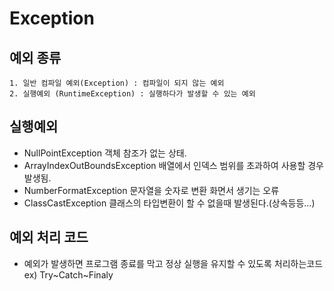 # Exception
## 예외 종류
	1. 일반 컴파일 예외(Exception) : 컴파일이 되지 않는 예외
	2. 실행예외 (RuntimeException) : 실행하다가 발생할 수 있는 예외

## 실행예외
- NullPointException
	객체 참조가 없는 상태.
- ArrayIndexOutBoundsException
	배열에서 인덱스 범위를 초과하여 사용할 경우 발생됨.
- NumberFormatException
	문자열을 숫자로 변환 화면서 생기는 오류
- ClassCastException
	클래스의 타입변환이 할 수 없을때 발생된다.(상속등등…)

## 예외 처리 코드
- 예외가 발생하면 프로그램 종료를 막고 정상 실행을 유지할 수 있도록 처리하는코드
	ex) Try~Catch~Finaly


